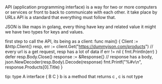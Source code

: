 API (application programming interface) is a way for two or more computers or services or front to back to communicate with each other.
it take place by URLs
API is a standard that everything must follow that.

JSON is like maps in golang, every thing have key and related value
it might we have two types for keys and values.

first step to call the API, its being as a client:
func main() {
    Client := &http.Client{}
    resp, err := client.Get("https://dummyjson.com/products")   // every url is a get request, resp has a lot of data
    if err != nil {
		fmt.Println(err)
	}
defer resp.Body.Close()
	response := &Response{} // response has a body, 
	json.NewDecoder(resp.Body).Decode(response)
	fmt.Printf("%#v\n", response.Products[0].Title)
}

tip:
type A interface {
    B C
}
b is a method that returns c , c is not type



<!-- 


type Product struct {
	ID                 int
	Title              string
	Description        string
	Price              int
	DiscountPercentage float32
	Rating             float32
	Stock              int
	Images             []string
}

type Response struct {
	Products []Product
	Total    int
	Skip     int
	Limit    int
} -->


	
